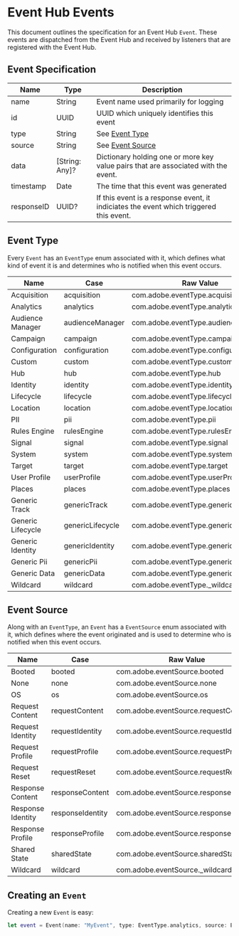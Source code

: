 # Event Hub Events

This document outlines the specification for an Event Hub `Event`. These events are dispatched from the Event Hub and received by listeners that are registered with the Event Hub.

## Event Specification

| Name       | Type           | Description                                                  |
| ---------- | -------------- | ------------------------------------------------------------ |
| name       | String         | Event name used primarily for logging                        |
| id         | UUID           | UUID which uniquely identifies this event                    |
| type       | String         | See [Event Type](#event-type)                                |
| source     | String        | See [Event Source](#event-source)                            |
| data       | [String: Any]? | Dictionary holding one or more key value pairs that are associated with the event. |
| timestamp  | Date           | The time that this event was generated                       |
| responseID | UUID?          | If this event is a response event, it indiciates the event which triggered this event. |

## Event Type

Every `Event` has an `EventType` enum associated with it, which defines what kind of event it is and determines who is notified when this event occurs.

| Name              | Case             | Raw Value                             |
| ----------------- | ---------------- | ------------------------------------- |
| Acquisition       | acquisition      | com.adobe.eventType.acquisition       |
| Analytics         | analytics        | com.adobe.eventType.analytics         |
| Audience Manager  | audienceManager  | com.adobe.eventType.audienceManager   |
| Campaign          | campaign         | com.adobe.eventType.campaign          |
| Configuration     | configuration    | com.adobe.eventType.configuration     |
| Custom            | custom           | com.adobe.eventType.custom            |
| Hub               | hub              | com.adobe.eventType.hub               |
| Identity          | identity         | com.adobe.eventType.identity          |
| Lifecycle         | lifecycle        | com.adobe.eventType.lifecycle         |
| Location          | location         | com.adobe.eventType.location          |
| PII               | pii              | com.adobe.eventType.pii               |
| Rules Engine      | rulesEngine      | com.adobe.eventType.rulesEngine       |
| Signal            | signal           | com.adobe.eventType.signal            |
| System            | system           | com.adobe.eventType.system            |
| Target            | target           | com.adobe.eventType.target            |
| User Profile      | userProfile      | com.adobe.eventType.userProfile       |
| Places            | places           | com.adobe.eventType.places            |
| Generic Track     | genericTrack     | com.adobe.eventType.generic.track     |
| Generic Lifecycle | genericLifecycle | com.adobe.eventType.generic.lifecycle |
| Generic Identity  | genericIdentity  | com.adobe.eventType.generic.identity  |
| Generic Pii       | genericPii       | com.adobe.eventType.generic.pii       |
| Generic Data      | genericData      | com.adobe.eventType.generic.data      |
| Wildcard          | wildcard         | com.adobe.eventType.\_wildcard_       |

## Event Source

Along with an `EventType`, an `Event` has a `EventSource` enum associated with it, which defines where the event originated and is used to determine who is notified when this event occurs.

| Name              | Case             | Raw Value                              |
| ----------------- | ---------------- | -------------------------------------- |
| Booted            | booted           | com.adobe.eventSource.booted           |
| None              | none             | com.adobe.eventSource.none             |
| OS                | os               | com.adobe.eventSource.os               |
| Request Content   | requestContent   | com.adobe.eventSource.requestContent   |
| Request Identity  | requestIdentity  | com.adobe.eventSource.requestIdentity  |
| Request Profile   | requestProfile   | com.adobe.eventSource.requestProfile   |
| Request Reset     | requestReset     | com.adobe.eventSource.requestReset     |
| Response Content  | responseContent  | com.adobe.eventSource.responseContent  |
| Response Identity | responseIdentity | com.adobe.eventSource.responseIdentity |
| Response Profile  | responseProfile  | com.adobe.eventSource.responseProfile  |
| Shared State      | sharedState      | com.adobe.eventSource.sharedState      |
| Wildcard          | wildcard         | com.adobe.eventSource.\_wildcard_      |

## Creating an `Event`

Creating a new `Event` is easy:

```swift
let event = Event(name: "MyEvent", type: EventType.analytics, source: EventSource.responseContent, data: ["myKey": true])
```

